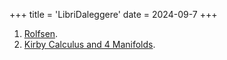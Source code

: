 +++
title = 'LibriDaleggere'
date = 2024-09-7
+++

1. [Rolfsen](https://abesm.github.io/SMC/posts/rolfsen/).
2. [Kirby Calculus and 4 Manifolds](https://abesm.github.io/SMC/posts/gompf-stipsciz/).